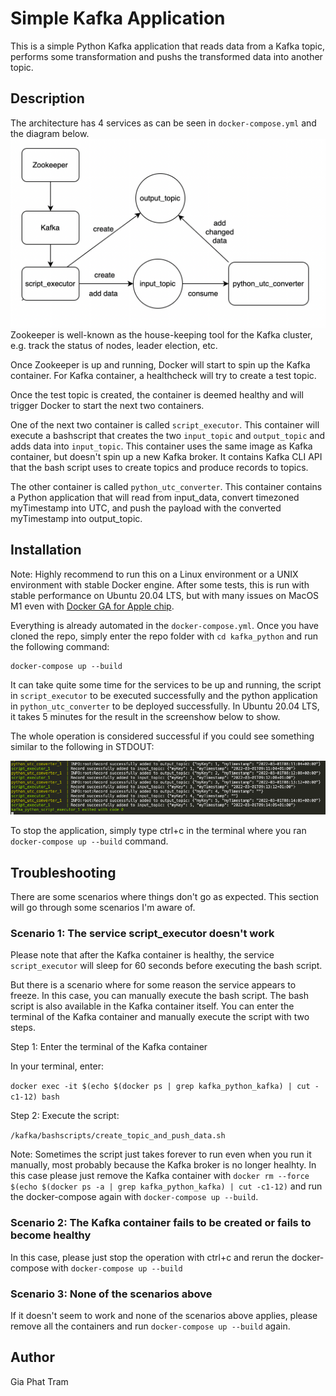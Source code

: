 # Simple Kafka Application

This is a simple Python Kafka application that reads data from a Kafka topic, performs some transformation and pushs the transformed data into another topic.

## Description
The architecture has 4 services as can be seen in `docker-compose.yml` and the diagram below.
![Architecture](img/diagram.png)
Zookeeper is well-known as the house-keeping tool for the Kafka cluster, e.g. track the status of nodes, leader election, etc. 

Once Zookeeper is up and running, Docker will start to spin up the Kafka container. For Kafka container, a healthcheck will try to create a test topic.

Once the test topic is created, the container is deemed healthy and will trigger Docker to start the next two containers.

One of the next two container is called `script_executor`. This container will execute a bashscript that creates the two `input_topic` and `output_topic` and adds data into `input_topic`. This container uses the same image as Kafka container, but doesn't spin up a new Kafka broker. It contains Kafka CLI API that the bash script uses to create topics and produce records to topics.

The other container is called `python_utc_converter`. This container contains a Python application that will read from input_data, convert timezoned myTimestamp into UTC, and push the payload with the converted myTimestamp into output_topic.

## Installation

Note: Highly recommend to run this on a Linux environment or a UNIX environment with stable Docker engine. After some tests, this is run with stable performance on Ubuntu 20.04 LTS, but with many issues on MacOS M1 even with [Docker GA for Apple chip](https://docs.docker.com/desktop/mac/apple-silicon/).

Everything is already automated in the `docker-compose.yml`. Once you have cloned the repo, simply enter the repo folder with `cd kafka_python` and run the following command:

```
docker-compose up --build
```

It can take quite some time for the services to be up and running, the script in `script_executor` to be executed successfully and the python application in `python_utc_converter` to be deployed successfully. In Ubuntu 20.04 LTS, it takes 5 minutes for the result in the screenshow below to show.

The whole operation is considered successful if you could see something similar to the following in STDOUT:

![How success looks like](img/success.png)

To stop the application, simply type ctrl+c in the terminal where you ran `docker-compose up --build` command.

## Troubleshooting

There are some scenarios where things don't go as expected. This section will go through some scenarios I'm aware of.

### Scenario 1: The service script_executor doesn't work

Please note that after the Kafka container is healthy, the service `script_executor` will sleep for 60 seconds before executing the bash script.

But there is a scenario where for some reason the service appears to freeze. In this case, you can manually execute the bash script. The bash script is also available in the Kafka container itself. You can enter the terminal of the Kafka container and manually execute the script with two steps.

Step 1: Enter the terminal of the Kafka container

In your terminal, enter:

`docker exec -it $(echo $(docker ps | grep kafka_python_kafka) | cut -c1-12) bash`

Step 2: Execute the script:

`/kafka/bashscripts/create_topic_and_push_data.sh`

Note: Sometimes the script just takes forever to run even when you run it manually, most probably because the Kafka broker is no longer healhty. In this case please just remove the Kafka container with `docker rm --force $(echo $(docker ps -a | grep kafka_python_kafka) | cut -c1-12)` and run the docker-compose again with `docker-compose up --build`.

### Scenario 2: The Kafka container fails to be created or fails to become healthy

In this case, please just stop the operation with ctrl+c and rerun the docker-compose with `docker-compose up --build`

### Scenario 3: None of the scenarios above

If it doesn't seem to work and none of the scenarios above applies, please remove all the containers and run `docker-compose up --build` again.

## Author
Gia Phat Tram
